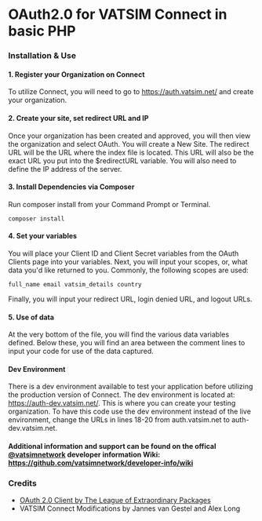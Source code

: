 # OAuth2.0 for VATSIM Connect in basic PHP

### Installation & Use

#### 1. Register your Organization on Connect
To utilize Connect, you will need to go to https://auth.vatsim.net/ and create your organization. 

#### 2. Create your site, set redirect URL and IP
Once your organization has been created and approved, you will then view the organization and select OAuth. You will create a New Site. The redirect URL will be the URL where the index file is located. This URL will also be the exact URL you put into the $redirectURL variable. You will also need to define the IP address of the server.

#### 3. Install Dependencies via Composer
Run composer install from your Command Prompt or Terminal.
```
composer install
```

#### 4. Set your variables
You will place your Client ID and Client Secret variables from the OAuth Clients page into your variables. 
Next, you will input your scopes, or, what data you'd like returned to you. Commonly, the following scopes are used: 
```
full_name email vatsim_details country
```
Finally, you will input your redirect URL, login denied URL, and logout URLs.

#### 5. Use of data
At the very bottom of the file, you will find the various data variables defined. Below these, you will find an area between the comment lines to input your code for use of the data captured.

#### Dev Environment
There is a dev environment available to test your application before utilizing the production version of Connect. The dev environment is located at: https://auth-dev.vatsim.net/. This is where you can create your testing organization. To have this code use the dev environment instead of the live environment, change the URLs in lines 18-20 from auth.vatsim.net to auth-dev.vatsim.net.


#### Additional information and support can be found on the offical [@vatsimnetwork](https://github.com/vatsimnetwork/) developer information Wiki: https://github.com/vatsimnetwork/developer-info/wiki


### Credits
- [OAuth 2.0 Client by The League of Extraordinary Packages](http://oauth2-client.thephpleague.com/)
- VATSIM Connect Modifications by Jannes van Gestel and Alex Long
